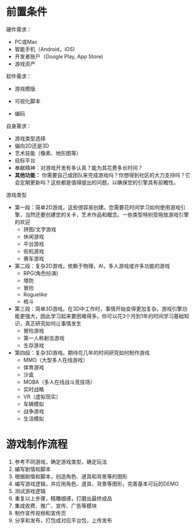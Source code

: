 # 前置条件

硬件需求：

- PC或Mac
- 智能手机（Android，iOS)
- 开发者账户（Google Play, App Store)
- 游戏资产



软件需求：

- 游戏模版

- 可视化脚本

- 编码

  

自身需求：

- 游戏类型选择
- 偏向2D还是3D
- 艺术技能（像素、地形图等）
- 目标平台
- 奉献精神：对游戏开发有多认真？能为其花费多长时间？
- **其他功能：**  你需要自己或团队来完成游戏吗？你想得到社区的大力支持吗？它会定期更新吗？这些都是值得提出的问题，以确保您的引擎具有前瞻性。

游戏类型

- 第一段：简单2D游戏，这些很容易创建。您需要花时间学习如何使用游戏引擎，当然还要创建您的关卡，艺术作品和概念。一些类型特别受拖放游戏引擎的欢迎
  - 拼图/文字游戏
  - 休闲游戏
  - 平台游戏
  - 街机游戏
  - 赛车游戏
- 第二段：复杂2D游戏，依赖于物理，AI，多人游戏或许多功能的游戏
  - RPG(角色扮演)
  - 塔防
  - 冒险
  - Roguelike
  - 格斗
- 第三段：简单3D游戏。在3D中工作时，事情开始变得更加复杂。游戏引擎功能更强大，因此学习起来要困难得多。你可以花3个月到1年的时间学习基础知识，真正研究如何让事情发生
  - 冒险游戏
  - 第一人称射击游戏
  - 生存游戏
- 第四段：复杂3D游戏。期待花几年的时间研究如何制作游戏
  - MMO（大型多人在线游戏）
  - 体育游戏
  - 沙盒
  - MOBA（多人在线战斗竞技场）
  - 实时战略
  - VR（虚拟现实）
  - 车辆模拟
  - 战争游戏
  - 生活模拟

# 游戏制作流程

1. 参考不同游戏，确定游戏类型，确定玩法
2. 编写剧情和脚本
3. 根据剧情和脚本，创造角色、道具和背景等的图形
4. 编写游戏逻辑，并应用角色、道具、背景等图形，完善基本可玩的DEMO
5. 测试游戏逻辑
6. 重复以上步骤，精雕细琢，打磨出最终成品
7. 集成收费、推广、宣传、广告等模块
8. 制作宣传视频和宣传页
9. 分享和发布，打包成对应平台包，上传发布

